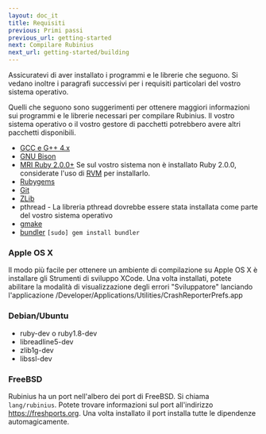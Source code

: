 ```yaml
---
layout: doc_it
title: Requisiti
previous: Primi passi
previous_url: getting-started
next: Compilare Rubinius
next_url: getting-started/building
---
```


Assicuratevi di aver installato i programmi e le librerie che seguono.
Si vedano inoltre i paragrafi successivi per i requisiti particolari del
vostro sistema operativo.

Quelli che seguono sono suggerimenti per ottenere maggiori informazioni sui
programmi e le librerie necessari per compilare Rubinius. Il vostro sistema
operativo o il vostro gestore di pacchetti potrebbero avere altri pacchetti
disponibili.

  * [GCC e G++ 4.x](https://gcc.gnu.org/)
  * [GNU Bison](https://www.gnu.org/software/bison/)
  * [MRI Ruby 2.0.0+](https://www.ruby-lang.org/) Se sul vostro sistema non è
    installato Ruby 2.0.0, considerate l'uso di
    [RVM](http://rvm.beginrescueend.com/) per installarlo.
  * [Rubygems](https://rubygems.org/)
  * [Git](https://git-scm.com/)
  * [ZLib](http://www.zlib.net/)
  * pthread - La libreria pthread dovrebbe essere stata installata come parte 
    del vostro sistema operativo
  * [gmake](https://savannah.gnu.org/projects/make/)
  * [bundler](http://bundler.io/) `[sudo] gem install bundler`


### Apple OS X

Il modo più facile per ottenere un ambiente di compilazione su Apple OS X è
installare gli Strumenti di sviluppo XCode. Una volta installati, potete 
abilitare la modalità di visualizzazione degli errori "Sviluppatore"
lanciando l'applicazione
/Developer/Applications/Utilities/CrashReporterPrefs.app


### Debian/Ubuntu

  * ruby-dev o ruby1.8-dev
  * libreadline5-dev
  * zlib1g-dev
  * libssl-dev

### FreeBSD

Rubinius ha un port nell'albero dei port di FreeBSD. Si chiama
`lang/rubinius`. Potete trovare informazioni sul port all'indirizzo
<https://freshports.org>. Una volta installato il port installa tutte le
dipendenze automagicamente.
